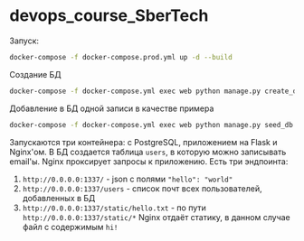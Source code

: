 # devops_course_SberTech

Запуск:
```bash
docker-compose -f docker-compose.prod.yml up -d --build
```

Создание БД
```bash
docker-compose -f docker-compose.yml exec web python manage.py create_db
```

Добавление в БД одной записи в качестве примера
```bash
docker-compose -f docker-compose.yml exec web python manage.py seed_db
```

Запускаются три контейнера: с PostgreSQL, приложением на Flask и Nginx'ом. В БД создается таблица `users`, в которую можно записывать email'ы. Nginx проксирует запросы к приложению. Есть три эндпоинта:
1. `http://0.0.0.0:1337/` - json с полями `"hello": "world"`
2. `http://0.0.0.0:1337/users` - список почт всех пользователей, добавленных в БД
3. `http://0.0.0.0:1337/static/hello.txt` - по пути `http://0.0.0.0:1337/static/*` Nginx отдаёт статику, в данном случае файл с содержимым `hi!`
